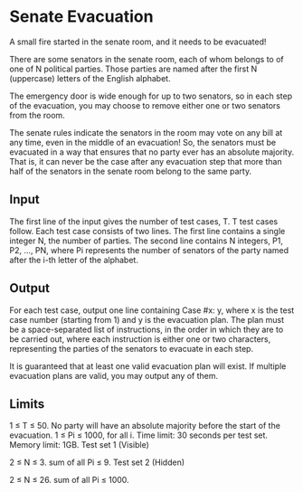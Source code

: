 # Senate Evacuation

 A small fire started in the senate room, and it needs to be evacuated!

There are some senators in the senate room, each of whom belongs to of one of N political parties. Those parties are named after the first N (uppercase) letters of the English alphabet.

The emergency door is wide enough for up to two senators, so in each step of the evacuation, you may choose to remove either one or two senators from the room.

The senate rules indicate the senators in the room may vote on any bill at any time, even in the middle of an evacuation! So, the senators must be evacuated in a way that ensures that no party ever has an absolute majority. That is, it can never be the case after any evacuation step that more than half of the senators in the senate room belong to the same party. 

## Input

The first line of the input gives the number of test cases, T. T test cases follow. Each test case consists of two lines. The first line contains a single integer N, the number of parties. The second line contains N integers, P1, P2, ..., PN, where Pi represents the number of senators of the party named after the i-th letter of the alphabet.

## Output

For each test case, output one line containing Case #x: y, where x is the test case number (starting from 1) and y is the evacuation plan. The plan must be a space-separated list of instructions, in the order in which they are to be carried out, where each instruction is either one or two characters, representing the parties of the senators to evacuate in each step.

It is guaranteed that at least one valid evacuation plan will exist. If multiple evacuation plans are valid, you may output any of them.

## Limits

1 ≤ T ≤ 50.
No party will have an absolute majority before the start of the evacuation.
1 ≤ Pi ≤ 1000, for all i.
Time limit: 30 seconds per test set.
Memory limit: 1GB.
Test set 1 (Visible)

2 ≤ N ≤ 3.
sum of all Pi ≤ 9.
Test set 2 (Hidden)

2 ≤ N ≤ 26.
sum of all Pi ≤ 1000.
